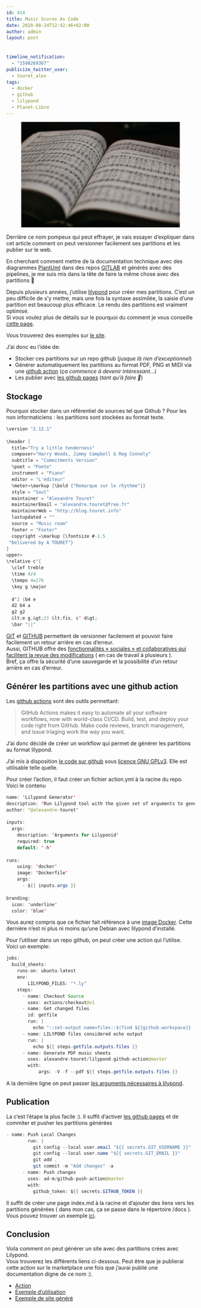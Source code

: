```yaml
---
id: 414
title: Music Scores As Code
date: 2020-08-24T12:42:46+02:00
author: admin
layout: post


timeline_notification:
  - "1598269367"
publicize_twitter_user:
  - touret_alex
tags:
  - docker
  - github
  - lilypond
  - Planet-Libre
---
```

<figure class="wp-block-image size-large"><img src="/assets/img/posts/2020/08/cesar-abner-martinez-aguilar-_lmekwwtiwy-unsplash.jpg?w=1024" alt="" class="wp-image-428" /></figure> 



Derrière ce nom pompeux qui peut effrayer, je vais essayer d&rsquo;expliquer dans cet article comment on peut versionner facilement ses partitions et les publier sur le web.

En cherchant comment mettre de la documentation technique avec des diagrammes [PlantUml](https://plantuml.com/) dans des repos [GITLAB](https://about.gitlab.com/) et générés avec des pipelines, je me suis mis dans la tête de faire la même chose avec des partitions 🙂  
  
Depuis plusieurs années, j&rsquo;utilise [lilypond](https://lilypond.org/) pour créer mes partitions. C&rsquo;est un peu difficile de s&rsquo;y mettre, mais une fois la syntaxe assimilée, la saisie d&rsquo;une partition est beaucoup plus efficace. Le rendu des partitions est vraiment optimisé.  
Si vous voulez plus de détails sur le pourquoi du comment je vous conseille [cette page](https://lilypond.org/doc/v2.19/Documentation/essay-big-page).

Vous trouverez des exemples sur [le site](https://lilypond.org/text-input.fr.html).  
  
J&rsquo;ai donc eu l&rsquo;idée de:

  * Stocker ces partitions sur un repo github (_jusque là rien d&rsquo;exceptionnel_)
  * Générer automatiquement les partitions au format PDF, PNG et MIDI via une [github action](https://github.com/features/actions) (_ça commence à devenir intéressant&#8230;_)
  * Les publier avec [les github pages](https://pages.github.com/) (_tant qu&rsquo;à faire 🙂_)

## Stockage

Pourquoi stocker dans un référentiel de sources tel que Github ? Pour les non informaticiens : les partitions sont stockées au format texte. 

```java
\version "2.12.1"

\header {
  title="Try a little tenderness"
  composer="Harry Woods, Jimmy Campbell & Reg Connely"
  subtitle = "Commitments Version"
  %poet = "Poete"
  instrument = "Piano"
  editor = "L'éditeur"
  %meter=\markup {\bold {"Remarque sur le rhythme"}}
  style = "Soul"
  maintainer = "Alexandre Touret"
  maintainerEmail = "alexandre.touret@free.fr"
  maintainerWeb = "http://blog.touret.info"     
  lastupdated = ""
  source = "Music room"
  footer = "Footer"
  copyright =\markup {\fontsize #-1.5
 "Delivered by A TOURET"}
}
upper=
\relative c'{
  \clef treble
  \time 4/4
  \tempo 4=176
  \key g \major
  
  d'2 (b4 e
  d2 b4 a 
  g2 g2 
  &lt;e g,&gt;2) &lt;fis, c' d&gt; 
  \bar "||"

```


[GIT](https://git-scm.com/) et [GITHUB](https://github.com) permettent de versionner facilement et pouvoir faire facilement un retour arrière en cas d&rsquo;erreur.  
Aussi, GITHUB offre des [fonctionnalités « sociales » et collaboratives qui facilitent la revue des modifications](https://docs.github.com/en/github/collaborating-with-issues-and-pull-requests/about-pull-requests) ( en cas de travail à plusieurs ).  
Bref, ça offre la sécurité d&rsquo;une sauvegarde et la possibilité d&rsquo;un retour arrière en cas d&rsquo;erreur.  


## Générer les partitions avec une github action

Les [github actions](https://github.com/features/actions) sont des outils permettant:

<blockquote class="wp-block-quote">
  <p>
    GitHub Actions makes it easy to automate all your software workflows, now with world-class CI/CD. Build, test, and deploy your code right from GitHub. Make code reviews, branch management, and issue triaging work the way you want.
  </p>
</blockquote>

J&rsquo;ai donc décidé de créer un workflow qui permet de générer les partitions au format lilypond.

J&rsquo;ai mis à disposition [le code sur github](https://github.com/alexandre-touret/lilypond-github-action) sous [licence GNU GPLv3](https://www.gnu.org/licenses/gpl-3.0.en.html). Elle est utilisable telle quelle.

Pour créer l&rsquo;action, il faut créer un fichier action.yml à la racine du repo. Voici le contenu

```java
name: 'Lilypond Generator'
description: 'Run Lilypond tool with the given set of arguments to generate music sheets'
author: '@alexandre-touret'

inputs:
  args:
    description: 'Arguments for Lilyponid'
    required: true
    default: '-h'

runs:
    using: 'docker'
    image: 'Dockerfile'
    args:
      - ${{ inputs.args }}

branding:
  icon: 'underline'
  color: 'blue'
```


Vous aurez compris que ce fichier fait référence à une [image Docker](https://github.com/alexandre-touret/lilypond-github-action/blob/master/Dockerfile). Cette dernière n&rsquo;est ni plus ni moins qu&rsquo;une Debian avec lilypond d&rsquo;installé.  
  
Pour l&rsquo;utiliser dans un repo github, on peut créer une action qui l&rsquo;utilise. Voici un exemple:

```java
jobs:
  build_sheets:
    runs-on: ubuntu-latest
    env:
        LILYPOND_FILES: "*.ly"
    steps:
      - name: Checkout Source 
        uses: actions/checkout@v1
      - name: Get changed files
        id: getfile
        run: |
          echo "::set-output name=files::$(find ${{github.workspace}} -name "${{ env.LILYPOND_FILES }}" -printf "%P\n" | xargs)"
      - name: LILYPOND files considered echo output
        run: |
          echo ${{ steps.getfile.outputs.files }}
      - name: Generate PDF music sheets
        uses: alexandre-touret/lilypond-github-action@master
        with:
            args: -V -f --pdf ${{ steps.getfile.outputs.files }}
```


A la dernière ligne on peut passer [les arguments nécessaires à lilypond](http://lilypond.org/doc/v2.18/Documentation/usage/command_002dline-usage).

## Publication

La c&rsquo;est l&rsquo;étape la plus facile :). Il suffit d&rsquo;activer [les github pages](https://pages.github.com/) et de commiter et pusher les partitions générées

```java
- name: Push Local Changes
        run: |
          git config --local user.email "${{ secrets.GIT_USERNAME }}"
          git config --local user.name "${{ secrets.GIT_EMAIL }}"
          git add .
          git commit -m "Add changes" -a
      - name: Push changes
        uses: ad-m/github-push-action@master
        with:
          github_token: ${{ secrets.GITHUB_TOKEN }}
```


Il suffit de créer une page index.md à la racine et d&rsquo;ajouter des liens vers les partitions générées ( dans mon cas, ça se passe dans le répertoire /docs ).  
Vous pouvez trouver un exemple [ici](https://alexandre-touret.github.io/piano-sheets-as-code/).

## Conclusion

Voila comment on peut générer un site avec des partitions crées avec Lilypond.  
Vous trouverez les différents liens ci-dessous. Peut être que je publierai cette action sur le marketplace une fois que j&rsquo;aurai publié une documentation digne de ce nom :).  


  * [Action](https://github.com/alexandre-touret/lilypond-github-action)
  * [Exemple d&rsquo;utilisation](https://github.com/alexandre-touret/piano-sheets-as-code)
  * [Exemple de site généré](https://alexandre-touret.github.io/piano-sheets-as-code/)